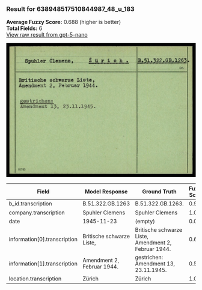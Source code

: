 ### Result for 638948517510844987_48_u_183
**Average Fuzzy Score:** 0.688 (higher is better)<br>
**Total Fields:** 6<br>
[View raw result from gpt-5-nano](https://github.com/RISE-UNIBAS/humanities_data_benchmark/blob/main/results/2025-10-24/T0311/request_T0311_638948517510844987_48_u_183.json)

<img src="https://github.com/RISE-UNIBAS/humanities_data_benchmark/blob/main/benchmarks/blacklist/images/638948517510844987_48_u_183.jpg?raw=true" alt="638948517510844987_48_u_183" width="600px">

| Field | Model Response | Ground Truth | Fuzzy Score | Match |
|-------|----------------|--------------|-------------|-------|
| b_id.transcription | B.51.322.GB.1263 | B.51.322.GB.1263. | 0.970 | ✅ |
| company.transcription | Spuhler Clemens | Spuhler Clemens | 1.000 | ✅ |
| date | 1945-11-23 | (empty) | 0.000 | ❌ |
| information[0].transcription | Britische schwarze Liste, | Britische schwarze Liste,<br>Amendment 2, Februar 1944. | 0.649 | ❌ |
| information[1].transcription | Amendment 2, Februar 1944. | gestrichen:<br>Amendment 13, 23.11.1945. | 0.508 | ❌ |
| location.transcription | Zürich | Zürich | 1.000 | ✅ |
